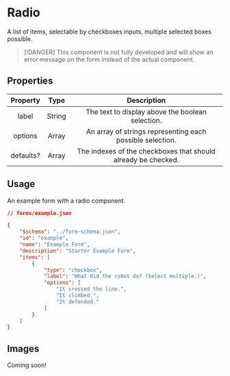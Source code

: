 # Radio
A list of items, selectable by checkboxes inputs, multiple selected boxes possible.

> [!DANGER]
> This component is not fully developed and will show an error message on the form instead of the actual component.

## Properties

|  Property |  Type  |                          Description                          |
|:---------:|:------:|:-------------------------------------------------------------:|
|   label   | String |        The text to display above the boolean selection.       |
|  options  |  Array |   An array of strings representing each possible selection.   |
| defaults? |  Array | The indexes of the checkboxes that should already be checked. |

## Usage
An example form with a radio component.
```json
// forms/example.json

{
    "$schema": "../form-schema.json",
    "id": "example",
    "name": "Example Form",
    "description": "Starter Example Form",
    "items": [
        {
            "type": "checkbox",
            "label": "What did the robot do? (Select multiple.)",
            "options": [
                "It crossed the line.",
                "It climbed.",
                "It defended."
            ]
        }
    ]
}
```

## Images
Coming soon!

